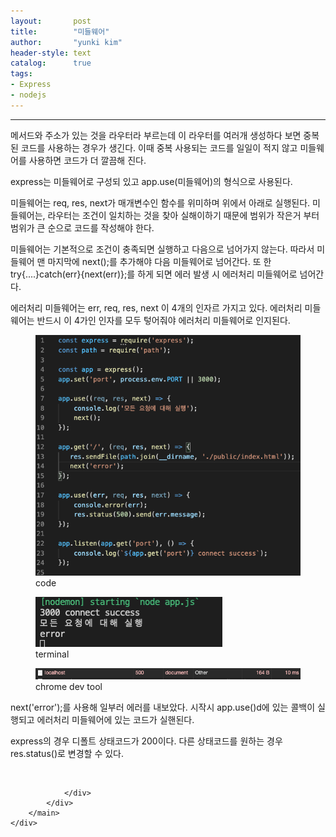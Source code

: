 ```yaml
---
layout:       post
title:        "미들웨어"
author:       "yunki kim"
header-style: text
catalog:      true
tags: 
- Express
- nodejs
---
```


<head></head>
<body id="tt-body-page" class="">
<div id="wrap" class="wrap-right">
    <div id="container">
        <main class="main ">
            <div class="area-main">
                <div class="area-view">
                    <div class="article-header"></div>
                    <hr>
                    <div class="article-view">
                        <div class="contents_style">
                            <p>메서드와 주소가 있는 것을 라우터라 부르는데 이 라우터를 여러개 생성하다 보면 중복된 코드를 사용하는 경우가 생긴다. 이때 중복 사용되는 코드를 일일이 적지 않고 미들웨어를 사용하면 코드가 더 깔끔해 진다.&nbsp;</p>
<p>express는 미들웨어로 구성되 있고 app.use(미들웨어)의 형식으로 사용된다.&nbsp;</p>
<p>미들웨어는 req, res, next가 매개변수인 함수를 위미하며 위에서 아래로 실행된다. 미들웨어는, 라우터는 조건이 일치하는 것을 찾아 실해이하기 때문에 범위가 작은거 부터 범위가 큰 순으로 코드를 작성해야 한다.</p>
<p>미들웨어는 기본적으로 조건이 충족되면 실행하고 다음으로 넘어가지 않는다. 따라서 미들웨어 맨 마지막에 next();를 추가해야 다음 미들웨어로 넘어간다. 또 한 try{....}catch(err}{next(err)};를 하게 되면 에러 발생 시 에러처리 미들웨어로 넘어간다.&nbsp;</p>
<p>에러처리 미들웨어는 err, req, res, next 이 4개의 인자르 가지고 있다. 에러처리 미들웨어는 반드시 이 4가인 인자를 모두 텋어줘야 에러처리 미들웨어로 인지된다.</p>
<p></p><figure class="imageblock alignLeft" data-origin-width="0" data-origin-height="0" data-ke-mobilestyle="widthContent">
    <span data-lightbox="lightbox">
        <img src="/img/66+465Ok7Juo7Ja0/img.png" data-origin-width="0" data-origin-height="0" data-ke-mobilestyle="widthContent">
    </span>
    <figcaption>code</figcaption>
</figure><figure class="imageblock alignLeft" data-origin-width="0" data-origin-height="0" data-ke-mobilestyle="widthContent">
    <span data-lightbox="lightbox">
        <img src="/img/66+465Ok7Juo7Ja0/img_1.png" data-origin-width="0" data-origin-height="0" data-ke-mobilestyle="widthContent">
    </span>
    <figcaption>terminal</figcaption>
</figure><figure class="imageblock alignLeft" data-origin-width="0" data-origin-height="0" data-ke-mobilestyle="widthContent">
    <span data-lightbox="lightbox">
        <img src="/img/66+465Ok7Juo7Ja0/img_2.png" data-origin-width="0" data-origin-height="0" data-ke-mobilestyle="widthContent">
    </span>
    <figcaption>chrome dev tool</figcaption>
</figure><p></p>
<p>next('error');를 사용해 일부러 에러를 내보았다. 시작시 app.use()d에 있는 콜백이 실행되고 에러처리 미들웨어에 있는 코드가 실핸된다.</p>
<p>express의 경우 디폴트 상태코드가 200이다. 다른 상태코드를 원하는 경우 res.status()로 변경할 수 있다.</p>
                        </div>
                        <br>
                        <div class="tags"></div>
                    </div>
                    
                </div>
            </div>
        </main>
    </div>
</div>


</body>